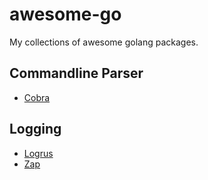 # awesome-go

My collections of awesome golang packages.

## Commandline Parser

- [Cobra](https://github.com/spf13/cobra)

## Logging

- [Logrus](https://github.com/Sirupsen/logrus)
- [Zap](https://github.com/uber-go/zap)
